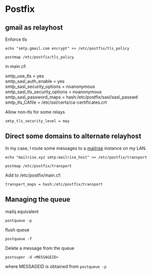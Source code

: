 # Postfix

## gmail as relayhost






Enforce tls

`echo "smtp.gmail.com encrypt" >> /etc/postfix/tls_policy`

`postmap /etc/postfix/tls_policy`

in main.cf:

smtp_use_tls = yes  
smtp_sasl_auth_enable = yes  
smtp_sasl_security_options = noanonymous  
smtp_sasl_tls_security_options = noanonymous  
smtp_sasl_password_maps = hash:/etc/postfix/sasl/sasl_passwd  
smtp_tls_CAfile = /etc/ssl/certs/ca-certificates.crt  


Allow non-tls for some relays

`smtp_tls_security_level = may`

## Direct some domains to alternate relayhost

In my case, I route some messages to a [mailrise](https://github.com/YoRyan/mailrise) instance on my LAN.

`echo "mailrise.xyz smtp:mailrise_host" >> /etc/postfix/transport`

`postmap /etc/postfix/transport`

Add to /etc/postfix/main.cf:

`transport_maps = hash:/etc/postfix/transport`



## Managing the queue

mailq equivalent

`postqueue -p`

flush queue

`postqueue -f`

Delete a message from the queue

`postsuper -d <MESSAGEID>`

where MESSAGEID is obtained from `postqueue -p`

  
